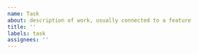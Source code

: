 ```yaml
---
name: Task
about: description of work, usually connected to a feature
title: ''
labels: task
assignees: ''
---
```

